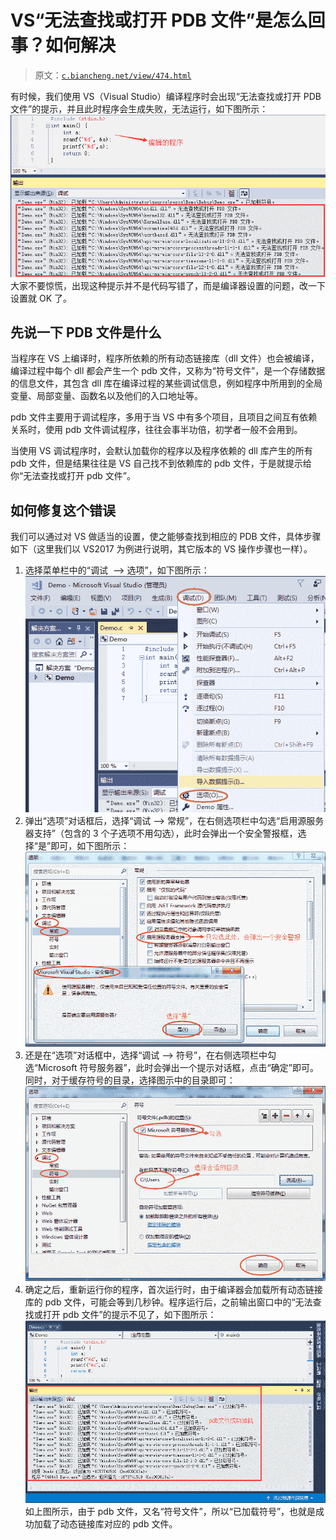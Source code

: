# VS“无法查找或打开 PDB 文件”是怎么回事？如何解决

> 原文：[`c.biancheng.net/view/474.html`](http://c.biancheng.net/view/474.html)

有时候，我们使用 VS（Visual Studio）编译程序时会出现“无法查找或打开 PDB 文件”的提示，并且此时程序会生成失败，无法运行，如下图所示：![](img/3218c73fb389157b861eee0907478c56.png)
大家不要惊慌，出现这种提示并不是代码写错了，而是编译器设置的问题，改一下设置就 OK 了。

## 先说一下 PDB 文件是什么

当程序在 VS 上编译时，程序所依赖的所有动态链接库（dll 文件）也会被编译，编译过程中每个 dll 都会产生一个 pdb 文件，又称为“符号文件”，是一个存储数据的信息文件，其包含 dll 库在编译过程的某些调试信息，例如程序中所用到的全局变量、局部变量、函数名以及他们的入口地址等。

pdb 文件主要用于调试程序，多用于当 VS 中有多个项目，且项目之间互有依赖关系时，使用 pdb 文件调试程序，往往会事半功倍，初学者一般不会用到。

当使用 VS 调试程序时，会默认加载你的程序以及程序依赖的 dll 库产生的所有 pdb 文件，但是结果往往是 VS 自己找不到依赖库的 pdb 文件，于是就提示给你“无法查找或打开 pdb 文件”。

## 如何修复这个错误

我们可以通过对 VS 做适当的设置，使之能够查找到相应的 PDB 文件，具体步骤如下（这里我们以 VS2017 为例进行说明，其它版本的 VS 操作步骤也一样）。

1) 选择菜单栏中的“调试  --> 选项”，如下图所示：![](img/1fd9a2ae55d782845a1ac3806d231309.png)
2) 弹出“选项”对话框后，选择“调试 --> 常规”，在右侧选项栏中勾选“启用源服务器支持”（包含的 3 个子选项不用勾选），此时会弹出一个安全警报框，选择“是”即可，如下图所示：![](img/4875240a8005e1a31f2a3c5eb815dacd.png)
3) 还是在“选项”对话框中，选择“调试 --> 符号”，在右侧选项栏中勾选“Microsoft 符号服务器”，此时会弹出一个提示对话框，点击“确定”即可。同时，对于缓存符号的目录，选择图示中的目录即可：![](img/ef2e9e63382ff266934da89457f44ea1.png)
4) 确定之后，重新运行你的程序，首次运行时，由于编译器会加载所有动态链接库的 pdb 文件，可能会等到几秒钟。程序运行后，之前输出窗口中的“无法查找或打开 pdb 文件”的提示不见了，如下图所示：![](img/df78f3c56c63ea93542555c371fa8253.png)
如上图所示，由于 pdb 文件，又名“符号文件”，所以“已加载符号”，也就是成功加载了动态链接库对应的 pdb 文件。